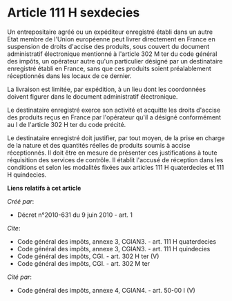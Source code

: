 # Article 111 H sexdecies

Un entrepositaire agréé ou un expéditeur enregistré établi dans un autre Etat membre de l'Union européenne peut livrer
directement en France en suspension de droits d'accise des produits, sous couvert du document administratif électronique
mentionné à l'article 302 M ter du code général des impôts, un opérateur autre qu'un particulier désigné par un destinataire
enregistré établi en France, sans que ces produits soient préalablement réceptionnés dans les locaux de ce dernier.

La livraison est limitée, par expédition, à un lieu dont les coordonnées doivent figurer dans le document administratif
électronique.

Le destinataire enregistré exerce son activité et acquitte les droits d'accise des produits reçus en France par l'opérateur
qu'il a désigné conformément au I de l'article 302 H ter du code précité.

Le destinataire enregistré doit justifier, par tout moyen, de la prise en charge de la nature et des quantités réelles de
produits soumis à accise réceptionnés. Il doit être en mesure de présenter ces justifications à toute réquisition des
services de contrôle. Il établit l'accusé de réception dans les conditions et selon les modalités fixées aux articles 111 H
quaterdecies et 111 H quindecies.

**Liens relatifs à cet article**

_Créé par_:

  - Décret n°2010-631 du 9 juin 2010 - art. 1

_Cite_:

  - Code général des impôts, annexe 3, CGIAN3. - art. 111 H quaterdecies
  - Code général des impôts, annexe 3, CGIAN3. - art. 111 H quindecies
  - Code général des impôts, CGI. - art. 302 H ter (V)
  - Code général des impôts, CGI. - art. 302 M ter

_Cité par_:

  - Code général des impôts, annexe 4, CGIAN4. - art. 50-00 I (V)
